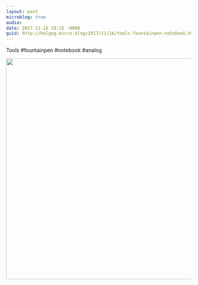```yaml
---
layout: post
microblog: true
audio: 
date: 2017-11-16 18:32 -0000
guid: http://helgeg.micro.blog/2017/11/16/tools-fountainpen-notebook.html
---
```

Tools #fountainpen #notebook #analog

<img src="http://helgeg.micro.blog/uploads/2018/ace734be3f.jpg" width="600" height="600" />
